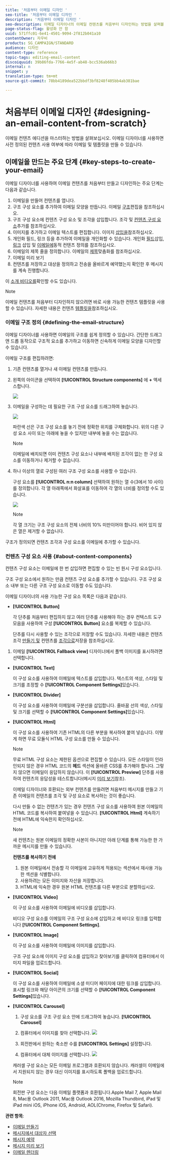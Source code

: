 ```yaml
---
title: '처음부터 이메일 디자인 '
seo-title: '처음부터 이메일 디자인 '
description: '처음부터 이메일 디자인 '
seo-description: 이메일 디자이너의 이메일 컨텐츠를 처음부터 디자인하는 방법을 살펴볼 수 있습니다.
page-status-flag: 활성화 안 함
uuid: 571ffc01-6e41-4501-9094-2f812b041a10
contentOwner: 자우비
products: SG_CAMPAIGN/STANDARD
audience: 디자인
content-type: reference
topic-tags: editing-email-content
discoiquuid: 39b86fda-7766-4e5f-ab48-bcc536ab66b3
internal: n
snippet: y
translation-type: tm+mt
source-git-commit: 78bb4189dea522bbdf3bf8248f405bb4ab381bae

---
```



# 처음부터 이메일 디자인 {#designing-an-email-content-from-scratch}

이메일 컨텐츠 에디션을 마스터하는 방법을 살펴보십시오. 이메일 디자이너를 사용하면 사전 정의된 컨텐츠 사용 여부에 따라 이메일 및 템플릿을 만들 수 있습니다.

## 이메일을 만드는 주요 단계 {#key-steps-to-create-your-email}

이메일 디자이너를 사용하여 이메일 컨텐츠를 처음부터 만들고 디자인하는 주요 단계는 다음과 같습니다.

1. 이메일을 만들어 컨텐츠를 엽니다.
1. 구조 구성 요소를 추가하여 이메일 모양을 만듭니다. 이메일 [구조](../../designing/using/designing-from-scratch.md#defining-the-email-structure)편집을 참조하십시오.
1. 구조 구성 요소에 컨텐츠 구성 요소 및 조각을 삽입합니다. 조각 및 [컨텐츠 구성 요소](../../designing/using/designing-from-scratch.md#defining-the-email-structure)추가를 참조하십시오.
1. 이미지를 추가하고 이메일 텍스트를 편집합니다. 이미지 [삽입을](../../designing/using/images.md#inserting-images)참조하십시오.
1. 개인화 필드, 링크 등을 추가하여 이메일을 개인화할 수 있습니다. 개인화 [필드](../../designing/using/personalization.md#inserting-a-personalization-field)삽입, [링크](../../designing/using/links.md#inserting-a-link) 삽입 및 [이메일에](../../designing/using/personalization.md#defining-dynamic-content-in-an-email)동적 컨텐츠 정의를 참조하십시오.
1. 이메일의 제목 줄을 정의합니다. 이메일의 [제목](../../designing/using/subject-line.md#defining-the-subject-line-of-an-email)맞춤화를 참조하십시오.
1. 이메일 미리 보기
1. 컨텐츠를 저장하고 대상을 정의하고 전송을 올바르게 예약했는지 확인한 후 메시지를 계속 진행합니다.

이 [소개 비디오를](https://video.tv.adobe.com/v/22771/?autoplay=true&hidetitle=true&captions=kor)확인할 수도 있습니다.

>[!NOTE]
>
>이메일 컨텐츠를 처음부터 디자인하지 않으려면 바로 사용 가능한 컨텐츠 템플릿을 사용할 수 있습니다. 자세한 내용은 컨텐츠 [템플릿을](../../designing/using/using-reusable-content.md#content-templates)참조하십시오.

### 이메일 구조 정의 {#defining-the-email-structure}

이메일 디자이너를 사용하면 이메일의 구조를 쉽게 정의할 수 있습니다. 간단한 드래그 앤 드롭 동작으로 구조적 요소를 추가하고 이동하면 신속하게 이메일 모양을 디자인할 수 있습니다.

이메일 구조를 편집하려면:

1. 기존 컨텐츠를 열거나 새 이메일 컨텐츠를 만듭니다.
1. 왼쪽의 아이콘을 선택하여 **[!UICONTROL Structure components]** 에 **+** 액세스합니다.

   ![](assets/email_designer_structure.png)

1. 이메일을 구성하는 데 필요한 구조 구성 요소를 드래그하여 놓습니다.

   ![](assets/email_designer_structure_components.png)

   파란색 선은 구조 구성 요소를 놓기 전에 정확한 위치를 구체화합니다. 위의 다른 구성 요소 사이 또는 아래에 놓을 수 있지만 내부에 놓을 수는 없습니다.

   >[!NOTE]
   >
   >이메일에 배치되면 이미 컨텐츠 구성 요소나 내부에 배치된 조각이 없는 한 구성 요소를 이동하거나 제거할 수 없습니다.

1. 하나 이상의 열로 구성된 여러 구조 구성 요소를 사용할 수 있습니다.

   구성 요소를 **[!UICONTROL n:n column]** 선택하여 원하는 열 수(3에서 10 사이)를 정의합니다. 각 열 아래쪽에서 화살표를 이동하여 각 열의 너비를 정의할 수도 있습니다.

   ![](assets/email_designer_n-n-column.png)

   >[!NOTE]
   >
   >각 열 크기는 구조 구성 요소의 전체 너비의 10% 미만이어야 합니다. 비어 있지 않은 열은 제거할 수 없습니다.

구조가 정의되면 컨텐츠 조각과 구성 요소를 이메일에 추가할 수 있습니다.

### 컨텐츠 구성 요소 사용 {#about-content-components}

컨텐츠 구성 요소는 이메일에 한 번 삽입하면 편집할 수 있는 빈 원시 구성 요소입니다.

구조 구성 요소에서 원하는 만큼 컨텐츠 구성 요소를 추가할 수 있습니다. 구조 구성 요소 내부 또는 다른 구조 구성 요소로 이동할 수도 있습니다.

이메일 디자이너의 사용 가능한 구성 요소 목록은 다음과 같습니다.

- **[!UICONTROL Button]**

   각 단추를 처음부터 편집하지 않고 여러 단추를 사용해야 하는 경우 컨텍스트 도구 모음을 사용하여 구성 **[!UICONTROL Button]** 요소를 복제할 수 있습니다.

   단추를 다시 사용할 수 있는 조각으로 저장할 수도 있습니다. 자세한 내용은 컨텐츠 조각 [만들기 및](../../designing/using/using-reusable-content.md#creating-a-content-fragment) 컨텐츠를 [조각으로](../../designing/using/using-reusable-content.md#saving-content-as-a-fragment)저장을 참조하십시오.

1. 이메일 **[!UICONTROL Fallback view]** 디자이너에서 폴백 이미지를 표시하려면 선택합니다.

- **[!UICONTROL Text]**

   이 구성 요소를 사용하여 이메일에 텍스트를 삽입합니다. 텍스트의 색상, 스타일 및 크기를 조정할 수 **[!UICONTROL Component Settings]**&#x200B;있습니다.

- **[!UICONTROL Divider]**

   이 구성 요소를 사용하여 이메일에 구분선을 삽입합니다. 줄바꿈 선의 색상, 스타일 및 크기를 선택할 수 **[!UICONTROL Component Settings]**&#x200B;있습니다.

- **[!UICONTROL Html]**

   이 구성 요소를 사용하여 기존 HTML의 다른 부분을 복사하여 붙여 넣습니다. 이렇게 하면 무료 모듈식 HTML 구성 요소를 만들 수 있습니다.

   >[!NOTE]
   >
   >무료 HTML 구성 요소는 제한된 옵션으로 편집할 수 있습니다. 모든 스타일이 인라인되지 않은 경우 HTML 코드의 **헤드** 섹션에 올바른 CSS를 추가해야 합니다. 그렇지 않으면 이메일이 응답하지 않습니다. 이 **[!UICONTROL Preview]** 단추를 사용하여 컨텐츠의 응답성을 테스트합니다(메시지 [미리 보기](../../sending/using/previewing-messages.md)참조).

   이메일 디자이너와 호환되는 외부 컨텐츠를 만들려면 처음부터 메시지를 만들고 기존 이메일의 컨텐츠를 조각 및 구성 요소로 복사하는 것이 좋습니다.

   다시 만들 수 없는 컨텐츠가 있는 경우 컨텐츠 구성 요소를 사용하여 원본 이메일의 HTML 코드를 복사하여 붙여넣을 수 있습니다. **[!UICONTROL Html]** 계속하기 전에 HTML에 익숙한지 확인하십시오.

   <!-- A full example is presented below. -->

   >[!NOTE]
   >
   >새 컨텐츠는 원본 이메일의 정확한 사본이 아니지만 아래 단계를 통해 가능한 한 가까운 메시지를 만들 수 있습니다.

   **컨텐츠를 복사하기 전에**

   1. 원본 이메일에서 전송할 각 이메일에 고유하게 적용되는 섹션에서 재사용 가능한 섹션을 식별합니다.
   1. 사용하려는 모든 이미지와 자산을 저장합니다.
   1. HTML에 익숙한 경우 원본 HTML 컨텐츠를 다른 부분으로 분할하십시오.

- **[!UICONTROL Video]**

   이 구성 요소를 사용하여 이메일에 비디오를 삽입합니다.

   비디오 구성 요소를 이메일의 구조 구성 요소에 삽입하고 에 비디오 링크를 입력합니다 **[!UICONTROL Component Settings]**.

- **[!UICONTROL Image]**

   이 구성 요소를 사용하여 이메일에 이미지를 삽입합니다.

   구조 구성 요소에 이미지 구성 요소를 삽입하고 찾아보기를 클릭하여 컴퓨터에서 이미지 파일을 업로드합니다.

- **[!UICONTROL Social]**

   이 구성 요소를 사용하여 이메일에 소셜 미디어 페이지에 대한 링크를 삽입합니다. 표시할 링크와 해당 아이콘의 크기를 선택할 수 **[!UICONTROL Component Settings]**&#x200B;있습니다.

- **[!UICONTROL Carousel]**

   1. 구성 요소를 구조 구성 요소 안에 드래그하여 놓습니다. **[!UICONTROL Carousel]**
   1. 컴퓨터에서 이미지를 찾아 선택합니다.
   ![](assets/des_carousel_browse.png)

   1. 회전판에서 원하는 축소판 수를 **[!UICONTROL Settings]** 설정합니다.
   1. 컴퓨터에서 대체 이미지를 선택합니다.
   ![](assets/des_carousel_fallback.png)

   캐러셀 구성 요소는 모든 이메일 프로그램과 호환되지 않습니다. 캐러셀이 이메일에서 지원되지 않는 경우 대신 이미지를 표시하도록 폴백을 업로드합니다.

   >[!NOTE]
   >
   >회전판 구성 요소는 다음 이메일 플랫폼과 호환됩니다.Apple Mail 7, Apple Mail 8, Mac용 Outlook 2011, Mac용 Outlook 2016, Mozilla Thundbird, iPad 및 iPad mini iOS, iPhone iOS, Android, AOL(Chrome, Firefox 및 Safari).

**관련 항목**:

- [이메일 만들기](../../channels/using/creating-an-email.md)
- [메시지에서 대상자 선택](../../audiences/using/selecting-an-audience-in-a-message.md)
- [메시지 예약](../../sending/using/about-scheduling-messages.md)
- [메시지 미리 보기](../../sending/using/previewing-messages.md)
- [이메일 렌더링](../../sending/using/email-rendering.md)
